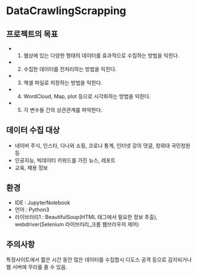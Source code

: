 # DataCrawlingScrapping
## 프로젝트의 목표
- 1. 웹상에 있는 다양한 형태의 데이터를 효과적으로 수집하는 방법을 익힌다.
- 2. 수집한 데이터를 전처리하는 방법을 익힌다.
- 3. 엑셀 파일로 저장하는 방법을 익힌다.
- 4. WordCloud, Map, plot 등으로 시각화하는 방법을 익힌다.
- 5. 각 변수들 간의 상관관계를 파악한다.

## 데이터 수집 대상
- 네이버 주식, 인스타, 다나와 쇼핑, 코로나 통계, 인터넷 강의 댓글, 청와대 국민청원 등
- 인공지능, 빅데이터 키워드를 가진 뉴스, 레포트
- 교육, 채용 정보

## 환경
- IDE : JupyterNotebook
- 언어 : Python3
- 라이브러리1 : BeautifulSoup(HTML 태그에서 필요한 정보 추출), webdriver(Selenium 라이브러리_크롬 웹브라우저 제어)

## 주의사항
특정사이트에서 짧은 시간 동안 많은 데이터를 수집할시 디도스 공격 등으로 감지되거나 웹 서버에 무리를 줄 수 있음.
